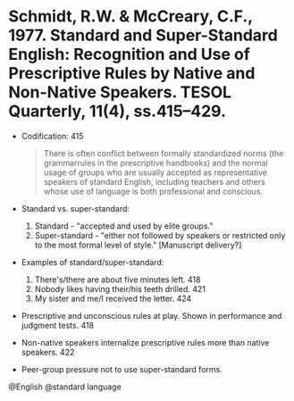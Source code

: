 # Schmidt, R.W. & McCreary, C.F., 1977. Standard and Super-Standard English: Recognition and Use of Prescriptive Rules by Native and Non-Native Speakers. TESOL Quarterly, 11(4), ss.415–429.

- Codification:  415

    > There is often conflict between formally standardized norms (the grammarrules in the prescriptive handbooks) and the normal usage of groups who are usually accepted as representative speakers of standard English, including teachers and others whose use of language is both professional and conscious.
    
- Standard vs. super-standard:
	1. Standard - "accepted and used by elite groups."
	2. Super-standard - "either not followed by speakers or restricted only to the most formal level of style." [Manuscript delivery?]

- Examples of standard/super-standard:
	1. There's/there are about five minutes left. 418
	2. Nobody likes having their/his teeth drilled. 421
	3. My sister and me/I received the letter. 424

- Prescriptive and unconscious rules at play. Shown in performance and judgment tests. 418

- Non-native speakers internalize prescriptive rules more than native speakers. 422

- Peer-group pressure not to use super-standard forms.

@English
@standard language
